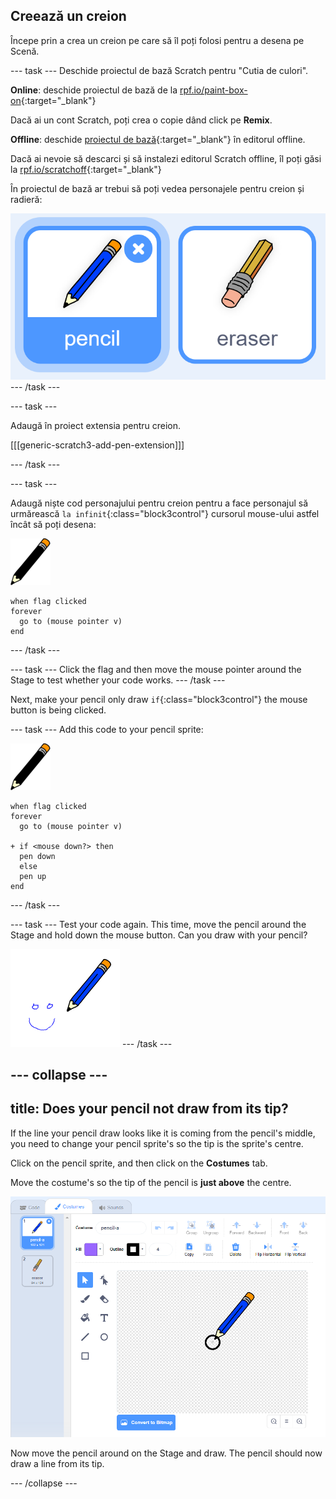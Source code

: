 ## Creează un creion

Începe prin a crea un creion pe care să îl poți folosi pentru a desena pe Scenă.

\--- task \--- Deschide proiectul de bază Scratch pentru "Cutia de culori".

**Online**: deschide proiectul de bază de la [rpf.io/paint-box-on](http://rpf.io/paint-box-on){:target="_blank"}

Dacă ai un cont Scratch, poți crea o copie dând click pe **Remix**.

**Offline**: deschide [proiectul de bază](http://rpf.io/p/en/paint-box-go){:target="_blank"} în editorul offline.

Dacă ai nevoie să descarci și să instalezi editorul Scratch offline, îl poți găsi la [rpf.io/scratchoff](http://rpf.io/scratchoff){:target="_blank"}

În proiectul de bază ar trebui să poți vedea personajele pentru creion și radieră:

![captură de ecran](images/paint-starter.png) \--- /task \---

\--- task \---

Adaugă în proiect extensia pentru creion.

[[[generic-scratch3-add-pen-extension]]]

\--- /task \---

\--- task \---

Adaugă niște cod personajului pentru creion pentru a face personajul să urmărească `la infinit`{:class="block3control"} cursorul mouse-ului astfel încât să poți desena:

![pencil](images/pencil.png)

```blocks3
when flag clicked
forever
  go to (mouse pointer v)
end
```

\--- /task \---

\--- task \--- Click the flag and then move the mouse pointer around the Stage to test whether your code works. \--- /task \---

Next, make your pencil only draw `if`{:class="block3control"} the mouse button is being clicked.

\--- task \--- Add this code to your pencil sprite:

![pencil](images/pencil.png)

```blocks3
when flag clicked
forever
  go to (mouse pointer v)

+ if <mouse down?> then
  pen down
  else
  pen up
end
```

\--- /task \---

\--- task \--- Test your code again. This time, move the pencil around the Stage and hold down the mouse button. Can you draw with your pencil?

![screenshot](images/paint-draw.png) \--- /task \---

## \--- collapse \---

## title: Does your pencil not draw from its tip?

If the line your pencil draw looks like it is coming from the pencil's middle, you need to change your pencil sprite's so the tip is the sprite's centre.

Click on the pencil sprite, and then click on the **Costumes** tab.

Move the costume's so the tip of the pencil is **just above** the centre.

![Costume center](images/costume-center-annotated.png)

Now move the pencil around on the Stage and draw. The pencil should now draw a line from its tip.

\--- /collapse \---